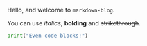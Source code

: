 Hello, and welcome to `markdown-blog`.

You can use *italics*, **bolding** and ~~strikethrough~~.

```python
print("Even code blocks!")
```
